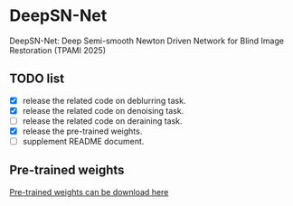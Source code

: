 # DeepSN-Net
DeepSN-Net: Deep Semi-smooth Newton Driven Network for Blind Image Restoration (TPAMI 2025)

## TODO list
- [x] release the related code on deblurring task.
- [x] release the related code on denoising task.
- [ ] release the related code on deraining task.
- [x] release the pre-trained weights.
- [ ] supplement README document.

## Pre-trained weights
[Pre-trained weights can be download here](https://drive.google.com/drive/folders/1MB_NhlFmuTo7UDaCgaqaTVdmJBr9Q2Rm?usp=sharing)

